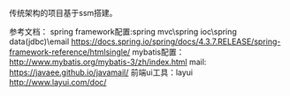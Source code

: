 传统架构的项目基于ssm搭建。

参考文档：
spring framework配置:spring mvc\spring ioc\spring data(jdbc)\email
https://docs.spring.io/spring/docs/4.3.7.RELEASE/spring-framework-reference/htmlsingle/
mybatis配置：
http://www.mybatis.org/mybatis-3/zh/index.html
mail:
https://javaee.github.io/javamail/
前端ui工具：layui
http://www.layui.com/doc/
